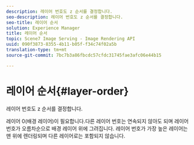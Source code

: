 ```yaml
---
description: 레이어 번호도 z 순서를 결정합니다.
seo-description: 레이어 번호도 z 순서를 결정합니다.
seo-title: 레이어 순서
solution: Experience Manager
title: 레이어 순서
topic: Scene7 Image Serving - Image Rendering API
uuid: 090f3873-8355-4b11-b05f-f34c74f02a5b
translation-type: tm+mt
source-git-commit: 7bc7b3a86fbcdc57cfdc31745fae3afc06e44b15

---
```



# 레이어 순서{#layer-order}

레이어 번호도 z 순서를 결정합니다.

레이어 0(배경 레이어)이 필요합니다.다른 레이어 번호는 연속되지 않아도 되며 레이어 번호가 오름차순으로 배경 레이어 위에 그려집니다. 레이어 번호가 가장 높은 레이어는 맨 위에 렌더링되며 다른 레이어로는 포함되지 않습니다.
